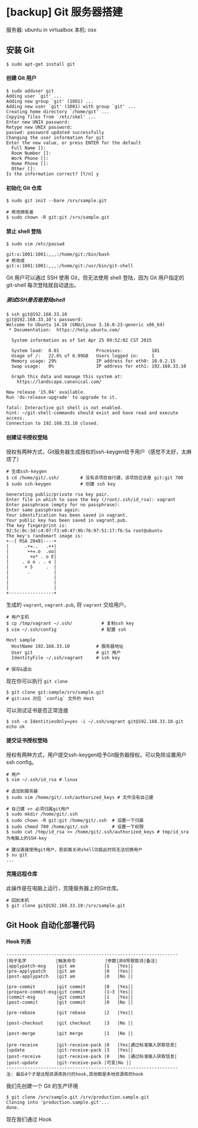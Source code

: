 <!-- title: [backup] Git 服务器搭建 -->
<!-- author: <David Jones qowera@qq.com> -->
<!-- date: 2015-04-25 12:51:19 -->
<!-- update: 2015-05-06 10:53:22  -->
<!-- category: 多人开发 -->
<!-- tag: git,git服务器搭建 -->

# [backup] Git 服务器搭建

服务器: ubuntu in virtualbox
本机: osx

## 安装 Git

```
$ sudo apt-get install git
```

#### 创建 Git 用户

```
$ sudo adduser git
Adding user `git' ...
Adding new group `git' (1001) ...
Adding new user `git' (1001) with group `git' ...
Creating home directory `/home/git' ...
Copying files from `/etc/skel' ...
Enter new UNIX password:
Retype new UNIX password:
passwd: password updated successfully
Changing the user information for git
Enter the new value, or press ENTER for the default
  Full Name []:
  Room Number []:
  Work Phone []:
  Home Phone []:
  Other []:
Is the information correct? [Y/n] y
```

#### 初始化 Git 仓库

```
$ sudo git init --bare /srv/sample.git

# 修改拥有者
$ sudo chown -R git:git /srv/sample.git 
```

#### 禁止 shell 登陆

```
$ sudo vim /etc/passwd

git:x:1001:1001:,,,:/home/git:/bin/bash
# 修改成
git:x:1001:1001:,,,:/home/git:/usr/bin/git-shell
```

Git 用户可以通过 SSH 使用 Git，但无法使用 shell 登陆，因为 Git 用户指定的 git-shell 每次登陆就自动退出。

##### 测试SSH是否能登陆shell
```
$ ssh git@192.168.33.10
git@192.168.33.10's password:
Welcome to Ubuntu 14.10 (GNU/Linux 3.16.0-23-generic x86_64)
 * Documentation:  https://help.ubuntu.com/

  System information as of Sat Apr 25 09:52:02 CST 2015

  System load:  0.01              Processes:           101
  Usage of /:   22.6% of 6.99GB   Users logged in:     1
  Memory usage: 29%               IP address for eth0: 10.0.2.15
  Swap usage:   0%                IP address for eth1: 192.168.33.10

  Graph this data and manage this system at:
    https://landscape.canonical.com/

New release '15.04' available.
Run 'do-release-upgrade' to upgrade to it.

fatal: Interactive git shell is not enabled.
hint: ~/git-shell-commands should exist and have read and execute access.
Connection to 192.168.33.10 closed.
```

#### 创建证书授权登陆
授权有两种方式，Git服务器生成授权的ssh-keygen给予用户（感觉不太好，太麻烦了）

```
# 生成ssh-keygen
$ cd /home/git/.ssh/        # 没有该项目自行建，该项目应该是 git:git 700
$ sudo ssh-keygen           # 创建 ssh key

Generating public/private rsa key pair.
Enter file in which to save the key (/root/.ssh/id_rsa): vagrant
Enter passphrase (empty for no passphrase):
Enter same passphrase again:
Your identification has been saved in vagrant.
Your public key has been saved in vagrant.pub.
The key fingerprint is:
92:5c:0c:3d:c4:07:f3:e0:47:9b:76:97:51:17:f6:5a root@ubuntu
The key's randomart image is:
+--[ RSA 2048]----+
|      .+=..   .++|
|       ++=.o  .oo|
|        +o* . o E|
|     . o o . . o |
|      + S     .  |
|       .         |
|                 |
|                 |
|                 |
+-----------------+
```

生成的 `vagrant`, `vagrant.pub`, 将 `vagrant` 交给用户。

```
# 用户主机
$ cp /tmp/vagrant ~/.ssh/           # 复制ssh key
$ vim ~/.ssh/config                 # 配置 ssh

Host sample
  HostName 192.168.33.10          # 服务器地址
  User git                        # git 用户
  IdentityFile ~/.ssh/vagrant     # ssh key

# 保存&退出
```

现在你可以执行 `git clone`
```
$ git clone git:sample/srv/sample.git
# git:xxx 对应 `config` 文件的 Host
```

可以测试证书是否正常连接
```
$ ssh -o IdentitiesOnly=yes -i ~/.ssh/vagrant git@192.168.33.10.git echo ok
```

#### 提交证书授权登陆
授权有两种方式，用户提交ssh-keygen给予Git服务器授权。可以免除设置用户 ssh config。

```
# 用户
$ vim ~/.ssh/id_rsa # linux

# 追加到服务器
$ sudo vim /home/git/.ssh/authorized_keys # 文件没有自己建

# 自己建 >> 必须归属git用户
$ sudo mkdir /home/git/.ssh
$ sudo chown -R git:git /home/git/.ssh  # 设置一下归属
$ sudo chmod 700 /home/git/.ssh         # 设置一下权限
$ sudo cat /tmp/id_rsa >> /home/git/.ssh/authorized_keys # tmp/id_sra 为电脑上的SSH-key

# 建议直接使用git用户，若前面关闭shell功能此时将无法切换用户
$ su git
...
```

#### 克隆远程仓库

此操作是在电脑上运行，克隆服务器上的Git仓库。

```
# 回到本机
$ git clone git@192.168.33.10:/srv/sample.git
```

## Git Hook 自动化部署代码

#### Hook 列表

```
-----------------------------------------------------------------
|钩子名字           |触发命令           |参数|非0导致取消|备注|
|applypatch-msg    |git am           |1   |Yes||
|pre-applypatch    |git am           |0   |Yes||
|post-applypatch   |git am           |0   |No ||

|pre-commit        |git commit       |0   |Yes||
|prepare-commit-msg|git commit       |1~3 |Yes||
|commit-msg        |git commit       |1   |Yes||
|post-commit       |git commit       |0   |No ||

|pre-rebase        |git rebase       |2   |Yes||

|post-checkout     |git checkout     |3   |No ||

|post-merge        |git merge        |1   |No ||

|pre-receive       |git-receive-pack |0   |Yes|通过标准输入获取信息|
|update            |git-receive-pack |3   |Yes||
|post-receive      |git-receive-pack |0   |No |通过标准输入获取信息|
|post-update       |git-receive-pack |可变|No ||
-----------------------------------------------------------------
注: 最后4个才是远程资源库执行的hook,其他都是本地资源库的hook
```

我们先创建一个 Git 的生产环境

```
$ git clone /srv/sample.git /srv/production.sample.git
Cloning into 'production.sample.git'...
done.
```

现在我们通过 Hook 

